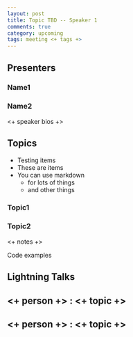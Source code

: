 ```yaml
---
layout: post
title: Topic TBD -- Speaker 1
comments: true
category: upcoming
tags: meeting <+ tags +>
---
```


## Presenters

### Name1

### Name2

<+ speaker bios +> 

## Topics
* Testing items
* These are items
* You can use markdown
  * for lots of things
  * and other things

### Topic1

### Topic2

<+ notes +>

Code examples 

## Lightning Talks 

## <+ person +> : <+ topic +>

## <+ person +> : <+ topic +>
